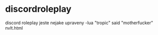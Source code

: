 # discordroleplay
discord roleplay
jeste nejake upraveny 
-lua "tropic" said "motherfucker" nvlt.html
